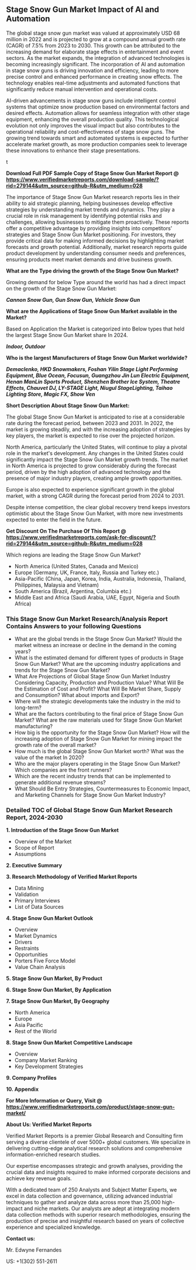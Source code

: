 <h2>Stage Snow Gun Market Impact of AI and Automation</h2><p>The global stage snow gun market was valued at approximately USD 68 million in 2022 and is projected to grow at a compound annual growth rate (CAGR) of 7.5% from 2023 to 2030. This growth can be attributed to the increasing demand for elaborate stage effects in entertainment and event sectors. As the market expands, the integration of advanced technologies is becoming increasingly significant. The incorporation of AI and automation in stage snow guns is driving innovation and efficiency, leading to more precise control and enhanced performance in creating snow effects. The technology enables real-time adjustments and automated functions that significantly reduce manual intervention and operational costs.</p><p>AI-driven advancements in stage snow guns include intelligent control systems that optimize snow production based on environmental factors and desired effects. Automation allows for seamless integration with other stage equipment, enhancing the overall production quality. This technological evolution not only improves the visual impact but also contributes to the operational reliability and cost-effectiveness of stage snow guns. The growing trend towards smart and automated systems is expected to further accelerate market growth, as more production companies seek to leverage these innovations to enhance their stage presentations.</p>t</p><p id="" class=""><strong>Download Full PDF Sample Copy of Stage Snow Gun Market Report @ <a href="https://www.verifiedmarketreports.com/download-sample/?rid=279144&utm_source=github-R&utm_medium=028" target="_blank">https://www.verifiedmarketreports.com/download-sample/?rid=279144&utm_source=github-R&utm_medium=028</a></strong></p><p>The importance of&nbsp;Stage Snow Gun Market research reports lies in their ability to aid strategic planning, helping businesses develop effective strategies by understanding market trends and dynamics. They play a crucial role in risk management by identifying potential risks and challenges, allowing businesses to mitigate them proactively. These reports offer a competitive advantage by providing insights into competitors' strategies and Stage Snow Gun Market positioning. For investors, they provide critical data for making informed decisions by highlighting market forecasts and growth potential. Additionally, market research reports guide product development by understanding consumer needs and preferences, ensuring products meet market demands and drive business growth.</p><p><strong>What are the&nbsp;Type driving the growth of the Stage Snow Gun Market?</strong></p><p id="" class="">Growing demand for below Type around the world has had a direct impact on the growth of the Stage Snow Gun Market:</p><em><strong>Cannon Snow Gun, Gun Snow Gun, Vehicle Snow Gun</strong></em></p><strong>What are the&nbsp;Applications&nbsp;of Stage Snow Gun Market available in the Market?</strong></p><p id="" class="">Based on Application the Market is categorized into Below types that held the largest Stage Snow Gun Market share In 2024.</p><em><strong>Indoor, Outdoor</strong></em></p><strong>Who is the largest Manufacturers of Stage Snow Gun Market worldwide?</strong></p><p><em><strong>Demaclenko, HKD Snowmakers, Foshan Yilin Stage Light Performing Equipment, Blue Ocean, Focusun, Guangzhou Jin Lun Electric Equipment, Henan ManLin Sports Product, Shenzhen Brother Ice System, Theatre Effects, Chauvet DJ, LY-STAGE Light, Niugul StageLighting, Taihao Lighting Store, Magic FX, Show Ven</strong></em></p><p id="" class=""><strong>Short Description About Stage Snow Gun Market:</strong></p><p>The global Stage Snow Gun Market is anticipated to rise at a considerable rate during the forecast period, between 2023 and 2031. In 2022, the market is growing steadily, and with the increasing adoption of strategies by key players, the market is expected to rise over the projected horizon.</p><p>North America, particularly the United States, will continue to play a pivotal role in the market's development. Any changes in the United States could significantly impact the Stage Snow Gun Market growth trends. The market in North America is projected to grow considerably during the forecast period, driven by the high adoption of advanced technology and the presence of major industry players, creating ample growth opportunities.</p><p>Europe is also expected to experience significant growth in the global market, with a strong CAGR during the forecast period from 2024 to 2031.</p><p>Despite intense competition, the clear global recovery trend keeps investors optimistic about the Stage Snow Gun Market, with more new investments expected to enter the field in the future.</p><p id="" class=""><strong>Get Discount On The Purchase Of This Report @ <a href="https://www.verifiedmarketreports.com/ask-for-discount/?rid=279144&utm_source=github-R&utm_medium=028" target="_blank">https://www.verifiedmarketreports.com/ask-for-discount/?rid=279144&utm_source=github-R&utm_medium=028</a></strong></p>Which regions are leading the Stage Snow Gun Market?</p><ul><li>North America (United States, Canada and Mexico)</li><li>Europe (Germany, UK, France, Italy, Russia and Turkey etc.)</li><li>Asia-Pacific (China, Japan, Korea, India, Australia, Indonesia, Thailand, Philippines, Malaysia and Vietnam)</li><li>South America (Brazil, Argentina, Columbia etc.)</li><li>Middle East and Africa (Saudi Arabia, UAE, Egypt, Nigeria and South Africa)</li></ul><h3 id="" class="">This Stage Snow Gun Market Research/Analysis Report Contains Answers to your following Questions</h3><ul><li>What are the global trends in the Stage Snow Gun Market? Would the market witness an increase or decline in the demand in the coming years?</li><li>What is the estimated demand for different types of products in Stage Snow Gun Market? What are the upcoming industry applications and trends for the Stage Snow Gun Market?</li><li>What Are Projections of Global Stage Snow Gun Market Industry Considering Capacity, Production and Production Value? What Will Be the Estimation of Cost and Profit? What Will Be Market Share, Supply and Consumption? What about imports and Export?</li><li>Where will the strategic developments take the industry in the mid to long-term?</li><li>What are the factors contributing to the final price of Stage Snow Gun Market? What are the raw materials used for Stage Snow Gun Market manufacturing?</li><li>How big is the opportunity for the Stage Snow Gun Market? How will the increasing adoption of Stage Snow Gun Market for mining impact the growth rate of the overall market?</li><li>How much is the global Stage Snow Gun Market worth? What was the value of the market In 2020?</li><li>Who are the major players operating in the Stage Snow Gun Market? Which companies are the front runners?</li><li>Which are the recent industry trends that can be implemented to generate additional revenue streams?</li><li>What Should Be Entry Strategies, Countermeasures to Economic Impact, and Marketing Channels for Stage Snow Gun Market Industry?</li></ul><h3 id="" class="">Detailed TOC of Global Stage Snow Gun Market Research Report, 2024-2030</h3><p id="" class=""><strong>1. Introduction of the Stage Snow Gun Market</strong></p><ul><li>Overview of the Market</li><li>Scope of Report</li><li>Assumptions</li></ul><p id="" class=""><strong>2. Executive Summary</strong></p><p id="" class=""><strong>3. Research Methodology of Verified Market Reports</strong></p><ul><li>Data Mining</li><li>Validation</li><li>Primary Interviews</li><li>List of Data Sources</li></ul><p id="" class=""><strong>4. Stage Snow Gun Market Outlook</strong></p><ul><li>Overview</li><li>Market Dynamics</li><li>Drivers</li><li>Restraints</li><li>Opportunities</li><li>Porters Five Force Model</li><li>Value Chain Analysis</li></ul><p id="" class=""><strong>5. Stage Snow Gun Market, By Product</strong></p><p id="" class=""><strong>6. Stage Snow Gun Market, By Application</strong></p><p id="" class=""><strong>7. Stage Snow Gun Market, By Geography</strong></p><ul><li>North America</li><li>Europe</li><li>Asia Pacific</li><li>Rest of the World</li></ul><p id="" class=""><strong>8. Stage Snow Gun Market Competitive Landscape</strong></p><ul><li>Overview</li><li>Company Market Ranking</li><li>Key Development Strategies</li></ul><p id="" class=""><strong>9. Company Profiles</strong></p><p id="" class=""><strong>10. Appendix</strong></p><p id="" class=""><strong>For More Information or Query, Visit @ <a href="https://www.verifiedmarketreports.com/product/stage-snow-gun-market/" target="_blank">https://www.verifiedmarketreports.com/product/stage-snow-gun-market/</a></strong></p><p id="" class=""><strong>About Us: Verified Market Reports</strong></p><p id="" class="">Verified Market Reports is a premier Global Research and Consulting firm serving a diverse clientele of over 5000+ global customers. We specialize in delivering cutting-edge analytical research solutions and comprehensive information-enriched research studies.</p><p id="" class="">Our expertise encompasses strategic and growth analyses, providing the crucial data and insights required to make informed corporate decisions and achieve key revenue goals.</p><p id="" class="">With a dedicated team of 250 Analysts and Subject Matter Experts, we excel in data collection and governance, utilizing advanced industrial techniques to gather and analyze data across more than 25,000 high-impact and niche markets. Our analysts are adept at integrating modern data collection methods with superior research methodologies, ensuring the production of precise and insightful research based on years of collective experience and specialized knowledge.</p><p id="" class=""><strong>Contact us:</strong></p><p id="" class="">Mr. Edwyne Fernandes</p><p id="" class="">US: +1(302) 551-2611</p>